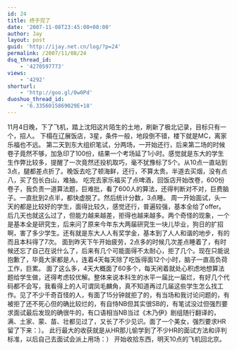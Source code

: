 ```yaml
---
id: 24
title: 终于完了
date: '2007-11-08T23:45:00+08:00'
author: Jay
layout: post
guid: 'http://ijay.net.cn/log/?p=24'
permalink: /2007/11/08/24
dsq_thread_id:
    - '4270597773'
views:
    - '4292'
shorturl:
    - 'http://goo.gl/0w0Pd'
duoshuo_thread_id:
    - '6.3356015869029E+18'
---
```


11月4日晚，下了飞机，踏上沈阳这片陌生的土地，刷新了极北记录，目标只有一个，招人。
下榻在辽展饭店，3星，条件一般，地段倒不错，楼下就是MC，离家乐福也不远。
第二天到东大组织笔试，分两场，一开始还行，后来第二场的时候卷子竟然不够，加急印了100份，结果一个考场延了1小时。感觉就是东大的学生生作弊比较多，提醒了一次竟然还投机取巧，毫不犹豫标了5个。从10点一直站到3点，腿都差点折了。晚饭去吃了顿海鲜，还行，不算太贵。半道去买烟，没有点八，买了包长白山，难抽。
吃完去家乐福买了点啤酒，回饭店开始改卷，600份卷子，我负责一道算法题，巨难批，看了600人的算法，还得判断对不对，巨费脑子。一直批到2点半，都快虚脱了。然后统计分数，3点睡。
周一开始面试，头一天的都是比较好的学生，面得比较久，感觉还行，普遍较强，基本全给了offer。后几天也就这么过了，但能力越来越差，拒得也越来越多。两个奇怪的现象，一个是基本全是研究生，后来问了原来今年东大两届研究生一块儿毕业，狗日的扩招啊，害了多少学生。还有就是东大人人有奖学金，基本到了人人和谐的地步，有的而且本科得了7次。
面到昨天下午开始疲劳，2点多的时候几次差点睡着了，有时候还忘了自己在说什么了，后来有几个可能面得不太耐心，拒了几个。现在只能说抱歉了，毕竟大家都是人，连着4天每天除了吃饭得面12个小时，脑子一直高负荷工作，巨累。
面了这么多，4天大概面了60多个，每天闲着就处心积虑地想算法题给学生做，还得考虑较优解。整体来说本科生的水平一届比一届烂，有好几个代码都不会写，我看得上的人可谓凤毛麟角，真不知道再过几届这些学生怎么找工作。见了不少千奇百怪的人，有面了15分钟就拒了的，有当场和我讨论问题的，有被拒了还不死心但的确比较烂的，有自恃NB但其实很SB的，有笔试没过但强烈要求面试最后发现的确很牛的，有口语相当NB当过《木乃伊》剧组随行翻译的，满、土家、蒙、苗、壮都见过了，又长了不少见识。面了一个美女，强烈要求HR留了下来：）。
此行最大的收获就是从HR那儿偷学到了不少HR的面试方法和评判标准，以后自己去面试会派上用场：）
开始收拾东西，明天10点的飞机回北京。